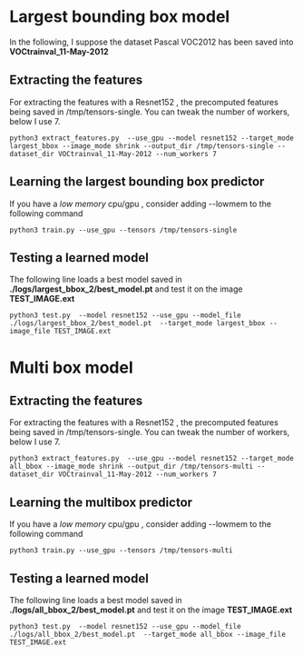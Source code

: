 
# Largest bounding box model

In the following, I suppose the dataset Pascal VOC2012 has been saved into **VOCtrainval_11-May-2012**

## Extracting the features

For extracting the features with a Resnet152 , the precomputed features being saved in /tmp/tensors-single. 
You can tweak the number of workers, below I use 7. 

    python3 extract_features.py  --use_gpu --model resnet152 --target_mode largest_bbox --image_mode shrink --output_dir /tmp/tensors-single --dataset_dir VOCtrainval_11-May-2012 --num_workers 7

## Learning the largest bounding box predictor

If you have a *low memory* cpu/gpu , consider adding --lowmem to the following command

    python3 train.py --use_gpu --tensors /tmp/tensors-single


## Testing a learned model

The following line loads a best model saved in **./logs/largest_bbox_2/best_model.pt** and test it on the image **TEST_IMAGE.ext**
    
    python3 test.py  --model resnet152 --use_gpu --model_file ./logs/largest_bbox_2/best_model.pt  --target_mode largest_bbox --image_file TEST_IMAGE.ext

# Multi box model

## Extracting the features

For extracting the features with a Resnet152 , the precomputed features being saved in /tmp/tensors-single. 
You can tweak the number of workers, below I use 7. 

    python3 extract_features.py  --use_gpu --model resnet152 --target_mode all_bbox --image_mode shrink --output_dir /tmp/tensors-multi --dataset_dir VOCtrainval_11-May-2012 --num_workers 7

## Learning the multibox predictor

If you have a *low memory* cpu/gpu , consider adding --lowmem to the following command

    python3 train.py --use_gpu --tensors /tmp/tensors-multi


## Testing a learned model

The following line loads a best model saved in **./logs/all_bbox_2/best_model.pt** and test it on the image **TEST_IMAGE.ext**

    
    python3 test.py  --model resnet152 --use_gpu --model_file ./logs/all_bbox_2/best_model.pt  --target_mode all_bbox --image_file TEST_IMAGE.ext